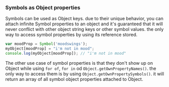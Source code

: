 ### Symbols as Object properties

Symbols can be used as Object keys. due to their unique behavior, you can attach infinite Symbol properties to an object and it's guaranteed that it will never conflict with other object string keys or other symbol values. the only way to access symbol properties by using its reference stored.

```javascript
var moodProp = Symbol('moodswings');
myObject[moodProp] = "i'm not in mood";
console.log(myObject[moodProp]); // "i'm not in mood"
```

The other use case of symbol properties is that they don't show up on Object while using `for of`, `for in` od `Object.getOwnPropertyNames()`. the only way to access them is by using `Object.getOwnPropertySymbols()`. it will return an array of all symbol object properties attached to Object.

